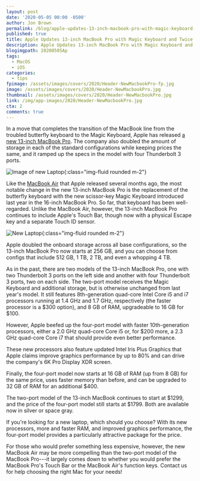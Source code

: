```yaml
---
layout: post
date: '2020-05-05 00:00 -0500'
author: Jon Brown
permalink: /blog/apple-updates-13-inch-macbook-pro-with-magic-keyboard-and-twice-the-storage/
published: true
title: Apple Updates 13-inch MacBook Pro with Magic Keyboard and Twice the Storage
description: Apple Updates 13-inch MacBook Pro with Magic Keyboard and Twice the Storage
blogimgpath: 20200505Ap
tags:
  - MacOS
  - iOS
categories:
  - tips
fpimage: /assets/images/covers/2020/Header-NewMacbookPro-fp.jpg
image: /assets/images/covers/2020/Header-NewMacbookPro.jpg
thumbnail: /assets/images/covers/2020/Header-NewMacbookPro.jpg
link: /img/app-images/2020/Header-NewMacbookPro.jpg
cta: 2
comments: true
---
```

In a move that completes the transition of the MacBook line from the
troubled butterfly keyboard to the Magic Keyboard, Apple has released
[a new 13-inch MacBook
Pro](https://www.apple.com/macbook-pro-13/). The company
also doubled the amount of storage in each of the standard
configurations while keeping prices the same, and it ramped up the specs
in the model with four Thunderbolt 3 ports.

![Image of new Laptop](../../img/blog/2020/20200505Ap/image2.jpg){:class="img-fluid rounded m-2"}

Like the [MacBook Air](https://www.apple.com/macbook-air/)
that Apple released several months ago, the most notable change in the
new 13-inch MacBook Pro is the replacement of the butterfly keyboard
with the new scissor-key Magic Keyboard introduced last year in the
16-inch MacBook Pro. So far, that keyboard has been well-regarded.
Unlike the MacBook Air, however, the 13-inch MacBook Pro continues to
include Apple's Touch Bar, though now with a physical Escape key and a
separate Touch ID sensor.

![New Laptop](../../img/blog/2020/20200505Ap/image3.jpg){:class="img-fluid rounded m-2"}

Apple doubled the onboard storage across all base configurations, so the
13-inch MacBook Pro now starts at 256 GB, and you can choose from
configs that include 512 GB, 1 TB, 2 TB, and even a whopping 4 TB.

As in the past, there are two models of the 13-inch MacBook Pro, one
with two Thunderbolt 3 ports on the left side and another with four
Thunderbolt 3 ports, two on each side. The two-port model receives the
Magic Keyboard and additional storage, but is otherwise unchanged from
last year's model. It still features 8th-generation quad-core Intel Core
i5 and i7 processors running at 1.4 GHz and 1.7 GHz, respectively (the
faster processor is a \$300 option), and 8 GB of RAM, upgradeable to 16
GB for \$100.

However, Apple beefed up the four-port model with faster 10th-generation
processors, either a 2.0 GHz quad-core Core i5 or, for \$200 more, a 2.3
GHz quad-core Core i7 that should provide even better performance.

These new processors also feature updated Intel Iris Plus Graphics that
Apple claims improve graphics performance by up to 80% and can drive the
company's 6K Pro Display XDR screen.

Finally, the four-port model now starts at 16 GB of RAM (up from 8 GB)
for the same price, uses faster memory than before, and can be upgraded
to 32 GB of RAM for an additional \$400.

The two-port model of the 13-inch MacBook continues to start at \$1299,
and the price of the four-port model still starts at \$1799. Both are
available now in silver or space gray.

If you're looking for a new laptop, which should you choose? With its
new processors, more and faster RAM, and improved graphics performance,
the four-port model provides a particularly attractive package for the
price.

For those who would prefer something less expensive, however, the new
MacBook Air may be more compelling than the two-port model of the
MacBook Pro---it largely comes down to whether you would prefer the
MacBook Pro's Touch Bar or the MacBook Air's function keys. Contact us
for help choosing the right Mac for your needs!